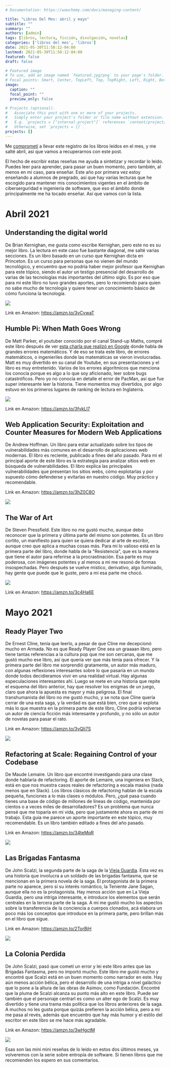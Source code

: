 ```yaml
---
# Documentation: https://wowchemy.com/docs/managing-content/

title: "Libros Del Mes: abril y mayo"
subtitle: ""
summary: ""
authors: [admin]
tags: [libros, lectura, ficción, divulgación, novelas]
categories: ['libros del mes', 'libros']
date: 2021-05-30T11:58:12-04:00
lastmod: 2021-05-30T11:58:12-04:00
featured: false
draft: false

# Featured image
# To use, add an image named `featured.jpg/png` to your page's folder.
# Focal points: Smart, Center, TopLeft, Top, TopRight, Left, Right, BottomLeft, Bottom, BottomRight.
image:
  caption: ""
  focal_point: ""
  preview_only: false

# Projects (optional).
#   Associate this post with one or more of your projects.
#   Simply enter your project's folder or file name without extension.
#   E.g. `projects = ["internal-project"]` references `content/project/deep-learning/index.md`.
#   Otherwise, set `projects = []`.
projects: []
---
```


Me [comprometí](/blog/lnds/2021/02/27/libros-del-mes/) a llevar este registro de los libros leidos en el mes, y me salté abril, así que vamos a recuperarnos con este post.

El hecho de escribir estas reseñas me ayuda a sintetizar y recordar lo leido. Puedes leer para aprender, para pasar un buen momento, pero también, al menos en mi caso, para enseñar. Este año por primera vez estoy enseñando a alumnos de pregrado, así que  hay varias lecturas que he escogido para mantener mis conocimientos vigentes en el ámbito de ciberserguridad e ingeniería de software, que eso el ámbito donde principalmente me ha tocado enseñar. Así que vamos con la lista.

# Abril 2021

## Understanding the digital world

De Brian Kernighan, me gusta como escribe Kernighan, pero este no es su mejor libro. La lectura en este caso fue bastante diagonal, me salté varias secciones. Es un libro basado en un curso que Kernighan dicta en Princeton. Es un curso para personas que no vienen del mundo tecnológico, y encuentro que no podría haber mejor profesor que Kernighan para este tópico, siendo el autor un testigo presencial del desarrollo de varias de las tecnologías más importantes del último siglo.
Es por eso que para mi este libro no tuvo grandes aportes, pero lo recomiendo para quien no sabe mucho de tecnología y quiere tener un conocimiento básico de cómo funciona la tecnología.

![](understanding-digital-world.jpg)

Link en Amazon: https://amzn.to/3vCvwaT


## Humble Pi: When Math Goes Wrong

De Matt Parker, el youtuber conocido por el canal Stand-up Maths, compré este libro después de ver [esta charla que realizó en Google](https://www.youtube.com/watch?v=34detVy-Hiw) donde habla de grandes errores matemáticos. Y de eso se trata este libro, de errores matemáticos, o ingenieriles donde las matemáticas se vieron involucradas. Matt es muy divertido en su canal de Youtube, en sus presentaciones y el libro es muy entretenido. Varios de los errores algorítmicos que menciona los conocía porque es algo a lo que soy aficionado, leer sobre bugs catastróficos. Pero yo no conocía en detalle el error de PacMan, así que fue super interesante leer la historia. Tiene momentos muy divertidos, por algo estuvo en los primeros lugares de ranking de lectura en Inglaterra.

![](humblepi.jpg)

Link en Amazon: https://amzn.to/3fvkLl7


## Web Application Security: Exploitation and Counter Measures for Modern Web Applications

De Andrew Hoffman. Un libro para estar actualizado sobre los tipos de vulnerabilidades más comunes en el desarrollo de aplicaciones web modernas. El libro es reciente, publicado a fines del año pasado. Para mi el principal aporte de este libro es la estrategia para analizar sitios web en búsqueda de vulnerabilidades. El libro explica las principales vulnerabilidades que presentan los sitios webs, cómo explotarlas y por supuesto cómo defenderse y evitarlas en nuestro código. Muy práctico y recomendable.

Link en Amazon: https://amzn.to/3hZ0C8O

![](websecurity.jpg)

## The War of Art

De Steven Pressfield. Este libro no me gustó mucho, aunque debo reconocer que la primera y última parte del mismo son potentes. Es un libro cortito, un manifiesto para quien se quiera dedicar al arte de escribir, aunque creo que aplica a muchas cosas más. Para mi lo valioso está en la primera parte del libro, donde habla de la "Resistencia", que es la manera que tiene el autor para referirse a la procrastinación. Esa parte es muy poderosa, con imágenes potentes y al menos a mi me resonó de formas insospechadas. Pero después se vuelve místico, derivativo, algo iluminado, hay gente que puede que le guste, pero a mi esa parte me chocó. 

![](war.jpg)

Link en Amazon: https://amzn.to/3c4Ha6E


# Mayo 2021

## Ready Player Two

De Ernest Cline, tenía que leerlo, a pesar de que Cline me decepcionó mucho en Armada. No es que Ready Player One sea un graaaan libro, pero tiene tantas referencias a la cultura pop que me son cercanas, que me gustó mucho ese libro, así que quería ver que más tenía para ofrecer. Y la primera parte del libro me sorprendió gratamente, un autor más maduro, con algunas reflexiones interesantes sobre lo que pasaría en un mundo donde todos decidieramos vivir en una realidad virtual. Hay algunas especulaciones interesantes ahí. Luego se mete en una historia que repite el esquema del libro anterior, hay que resolver los enigmas de un juego, claro que ahora la apuesta es mayor y más peligrosa. El final transhumanista del libro no me gustó mucho, y se nota que Cline quería cerrar de una esta saga, y la verdad es que está bien, creo que si explota más lo que muestra en la primera parte de este libro, Cline podría volverse un autor de ciencia ficción más interesante y profundo, y no sólo un autor de novelas para pasar el rato.

Link en Amazon: https://amzn.to/3yQIi7S

![](player2.jpg)

## Refactoring at Scale: Regaining Control of your Codebase

De Maude Lemaire. Un libro que encontré investigando para una clase donde hablaría de refactoring. El aporte de Lemaire, una ingeniera en Slack, está en que nos muestra casos reales de refactoring a escala masiva (nada menos que en Slack). Los libros clásicos de refactoring hablan de la escala pequeña, funciones a lo más clases o módulos. Pero, ¿qué pasa cuando tienes una base de código de millones de líneas de código, mantenida por cientos o a veces miles de desarrolladores? Es un problema que nunca pensé que me toparía en mi vida, pero que justamente ahora es parte de mi trabajo. Esta guia me parece un aporte importante en este tópico, muy recomendable. Es un libro también editado a fines del año pasado.

Link en Amazon: https://amzn.to/34teMqR

![](refactoring.jpg)

## Las Brigadas Fantasma

De John Scalzi, la segunda parte de la saga de la [Vieja Guardia](https://lnds.net/blog/lnds/2021/02/27/libros-del-mes/#febrero-2021). Esta vez es una historia que involucra a un soldado de las brigadas fantasma, que se mencionan en la primera novela de la saga. El protagonista de la primera parte no aparece, pero sí su interés romántico, la Teniente Jane Sagan, aunque ella no es la protagonista. Hay menos acción que en La Vieja Guardia, pero una intriga interesante, e introduce los elementos que serán centrales en la tercera parte de la saga. A mi me gustó mucho los aspectos sobre la transferencia de la conciencia a cuerpos clonados, acá elabora un poco más los conceptos que introduce en la primera parte, pero brillan más en el libro que sigue.

Link en Amazon: https://amzn.to/2TorBjH

![](fantasmas.jpg)

## La Colonia Perdida

De John Scalzi, pasó que cometí un error y lei este libro antes que las Brigadas Fantasma, pero no importó mucho. Este libro me gustó mucho y encontré que Scalzi está en un buen momento como narrador en este. Hay aún menos acción bélica, pero el desarrollo de una intriga a nivel galáctico que lo pone a la altura de las obras de Asimov, como Fundación. Encontré que la pluma de Scalzi alcanza su punto más alto en este libro. Puede ser también que el personaje centrarl es como un alter ego de Scalzi. Es muy divertido y tiene una trama más política que los libros anteriores de la saga. A muchos no les gusta porque quizás prefieren la acción bélica, pero a mi me pasa al revés, además que encuentro que hay más humor y el estilo del escritor en este libro se me hace más agradable. 

Link en Amazon: https://amzn.to/3wHgctM

![](colonia-perdida.jpg)


Esas son las mini mini reseñas de lo leido en estos dos últimos meses, ya volveremos con la serie sobre entropía de software. Si tienen libros que me recomienden los espero en sus comentarios.
